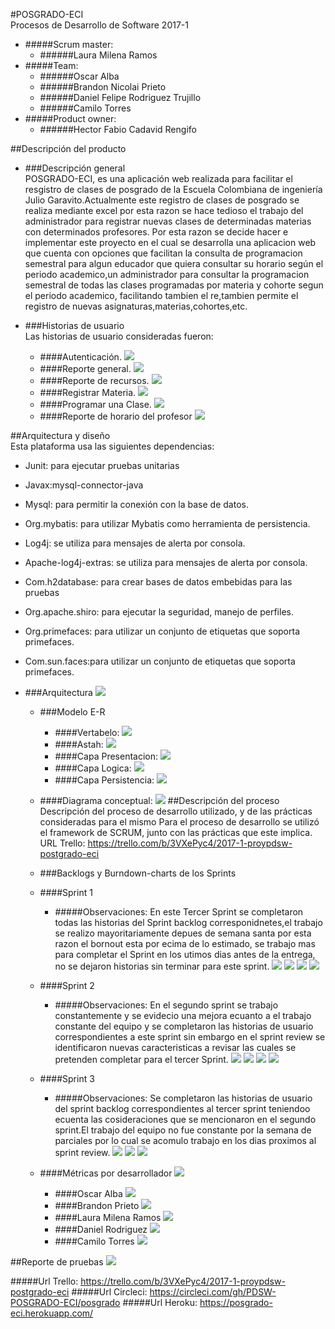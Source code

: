 #POSGRADO-ECI  
Procesos de Desarrollo de Software 2017-1  
* #####Scrum master:  
	* ######Laura Milena Ramos   
* #####Team:  
	* ######Oscar Alba  
	* ######Brandon Nicolai Prieto  
    * ######Daniel Felipe Rodriguez Trujillo  
    * ######Camilo Torres  
* #####Product owner:  
	* ######Hector Fabio Cadavid Rengifo

##Descripción del producto  
* ###Descripción general  
   POSGRADO-ECI, es una aplicación web realizada para facilitar  el resgistro de clases de posgrado de la Escuela    Colombiana de ingeniería Julio Garavito.Actualmente este registro de clases de posgrado se realiza mediante excel por esta razon se hace tedioso el trabajo del administrador para registrar nuevas clases de determinadas materias con determinados profesores. Por esta razon se decide hacer e implementar este proyecto en el cual se desarrolla una aplicacion web que cuenta con opciones que facilitan la consulta de programacion semestral para algun educador que quiera consultar su horario según el periodo academico,un administrador para consultar la programacion semestral de todas las clases programadas por materia y cohorte segun el periodo academico, facilitando tambien el re,tambien permite el registro de nuevas asignaturas,materias,cohortes,etc.  

* ###Historias de usuario  
   Las historias de usuario consideradas fueron:
	* ####Autenticación.
	![](img/Autenticacion.PNG)
	* ####Reporte general.
	![](img/ReporteGeneral.PNG)
	* ####Reporte de recursos.
	![](img/ReporteRecursos.PNG)
	* ####Registrar Materia.
	![](img/RegistrarMateria.PNG)
	* ####Programar una Clase.
	![](img/ProgramarClase.PNG)
	* ####Reporte de horario del profesor
	![](img/ReporteHorarioProfesor.PNG)

##Arquitectura y diseño  
Esta plataforma usa las siguientes dependencias:
* Junit: para ejecutar pruebas unitarias
* Javax:mysql-connector-java
* Mysql: para permitir la conexión con la base de datos.
* Org.mybatis: para utilizar Mybatis como herramienta de persistencia.
* Log4j: se utiliza para mensajes de alerta por consola.
* Apache-log4j-extras: se utiliza para mensajes de alerta por consola.
* Com.h2database: para crear bases de datos embebidas para las pruebas
* Org.apache.shiro: para ejecutar la seguridad, manejo de perfiles.
* Org.primefaces: para utilizar un conjunto de etiquetas que soporta primefaces.
* Com.sun.faces:para utilizar un conjunto de etiquetas que soporta primefaces.  

* ###Arquitectura 
![](img/Arquitectura.png)
	* ###Modelo E-R  
		* ####Vertabelo:
		![](img/BaseDeDatos.PNG)
		* ####Astah:
		![](img/ModeloE-R.png)
    	* ####Capa Presentacion:
		![](img/Presentacion.png)
    	* ####Capa Logica:
		![](img/Logica.png)
    	* ####Capa Persistencia:
		![](img/Persistencia.png)
    * ####Diagrama conceptual:
	![](img/Entities.png)
##Descripción del proceso
Descripción del proceso de desarrollo utilizado, y de las prácticas consideradas para el mismo Para el proceso de desarrollo se utilizó el framework de SCRUM, junto con las prácticas que este implica.
URL Trello: https://trello.com/b/3VXePyc4/2017-1-proypdsw-postgrado-eci

	* ###Backlogs y Burndown-charts de los Sprints
  	* ####Sprint 1
  		* #####Observaciones:
  		En este Tercer Sprint se completaron todas las historias del Sprint backlog corresponidnetes,el trabajo se realizo mayoritariamente depues de semana santa por esta razon el bornout esta por ecima de lo estimado, se trabajo mas para completar el Sprint en los utimos dias antes de la entrega, no se dejaron historias sin terminar para este sprint.
	![](img/reporte1.PNG)
    ![](img/backlog1.PNG)
    ![](img/Sprint1Backlog.png)
    ![](img/sprint1.PNG)
	* ####Sprint 2
		* #####Observaciones:
		En el segundo sprint se trabajo constantemente y se evidecio una mejora ecuanto a el trabajo constante del equipo y se completaron las historias de usuario correspondientes a este sprint sin embargo en el sprint review se identificaron  nuevas caracteristicas a revisar las cuales se pretenden completar para el tercer Sprint.
	![](img/reporte2.PNG)
    ![](img/backlog2.PNG)
	![](img/Sprint2Backlog.png)
  	![](img/sprint2.PNG)
	* ####Sprint 3
		* #####Observaciones:
		Se completaron las historias de usuario del sprint backlog correspondientes al tercer sprint teniendoo ecuenta las cosideraciones que se mencionaron en el segundo sprint.El trabajo del equipo no fue constante por la semana de parciales por lo cual se acomulo trabajo en los dias proximos al sprint review.
	![](img/backlog3.PNG)
	![](img/Sprint3Backlog.png)
  	![](img/sprint3.png)
  * ####Métricas por desarrollador
  ![](img/metricas.png)
  	*	####Oscar Alba
  	![](img/oscar.png)
  	*	####Brandon Prieto
  	![](img/brandon.png)
  	*	####Laura Milena Ramos
  	![](img/laura.png)
  	*	####Daniel Rodriguez
  	![](img/daniel.png)
  	*	####Camilo Torres
  	![](img/camilo.png)

##Reporte de pruebas
![](img/ReportePruebas.png)

#####Url Trello: https://trello.com/b/3VXePyc4/2017-1-proypdsw-postgrado-eci
#####Url Circleci:  https://circleci.com/gh/PDSW-POSGRADO-ECI/posgrado
#####Url Heroku:  https://posgrado-eci.herokuapp.com/
